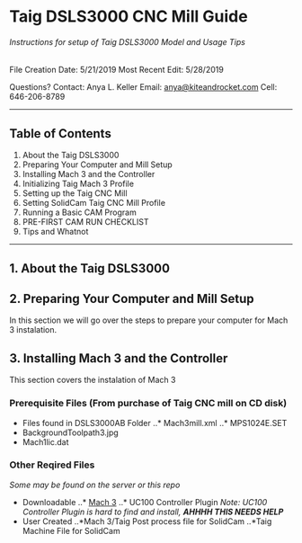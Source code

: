 # Taig DSLS3000 CNC Mill Guide
###### Instructions for setup of Taig DSLS3000 Model and Usage Tips

File Creation Date: 5/21/2019
Most Recent Edit: 5/28/2019

Questions?  Contact: 
Anya L. Keller
Email: anya@kiteandrocket.com
Cell: 646-206-8789

---

## Table of Contents
1. About the Taig DSLS3000
2. Preparing Your Computer and Mill Setup
3. Installing Mach 3 and the Controller
4. Initializing Taig Mach 3 Profile
5. Setting up the Taig CNC Mill
6. Setting SolidCam Taig CNC Mill Profile
7. Running a Basic CAM Program
8. PRE-FIRST CAM RUN CHECKLIST
9. Tips and Whatnot

---

## 1. About the Taig DSLS3000

## 2. Preparing Your Computer and Mill Setup
In this section we will go over the steps to prepare your computer for Mach 3 instalation. 

## 3. Installing Mach 3 and the Controller
This section covers the instalation of Mach 3

### Prerequisite Files (From purchase of Taig CNC mill on CD disk)
* Files found in DSLS3000AB Folder
..* Mach3mill.xml
..* MPS1024E.SET
* BackgroundToolpath3.jpg
* Mach1lic.dat

### Other Reqired Files
_Some may be found on the server or this repo_
* Downloadable 
..* [Mach 3](https://www.machsupport.com/software/mach3 "Mach 3 Download") 
..* UC100 Controller Plugin _Note: UC100 Controller Plugin is hard to find and install, **AHHHH THIS NEEDS HELP**_
* User Created
..*Mach 3/Taig Post process file for SolidCam
..*Taig Machine File for SolidCam

